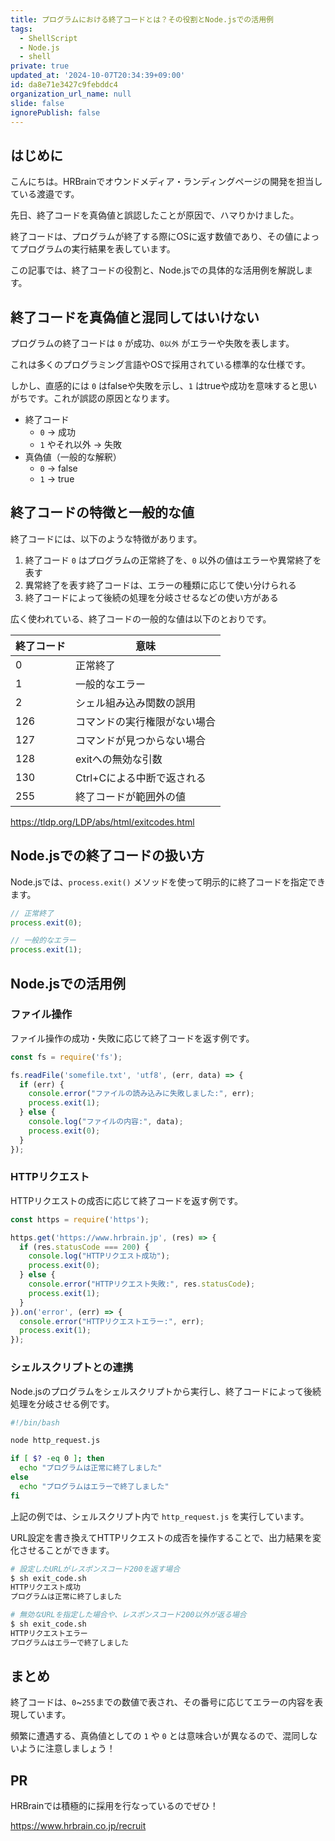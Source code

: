 ```yaml
---
title: プログラムにおける終了コードとは？その役割とNode.jsでの活用例
tags:
  - ShellScript
  - Node.js
  - shell
private: true
updated_at: '2024-10-07T20:34:39+09:00'
id: da8e71e3427c9febddc4
organization_url_name: null
slide: false
ignorePublish: false
---
```


## はじめに

こんにちは。HRBrainでオウンドメディア・ランディングページの開発を担当している渡邉です。

先日、終了コードを真偽値と誤認したことが原因で、ハマりかけました。

終了コードは、プログラムが終了する際にOSに返す数値であり、その値によってプログラムの実行結果を表しています。

この記事では、終了コードの役割と、Node.jsでの具体的な活用例を解説します。

## 終了コードを真偽値と混同してはいけない

プログラムの終了コードは `0` が成功、`0以外` がエラーや失敗を表します。

これは多くのプログラミング言語やOSで採用されている標準的な仕様です。

しかし、直感的には `0` はfalseや失敗を示し、`1` はtrueや成功を意味すると思いがちです。これが誤認の原因となります。

- 終了コード
  - `0` → 成功
  - `1` やそれ以外 → 失敗
- 真偽値（一般的な解釈）
  - `0` → false
  - `1` → true

## 終了コードの特徴と一般的な値

終了コードには、以下のような特徴があります。

1. 終了コード `0` はプログラムの正常終了を、`0` 以外の値はエラーや異常終了を表す
1. 異常終了を表す終了コードは、エラーの種類に応じて使い分けられる
1. 終了コードによって後続の処理を分岐させるなどの使い方がある

広く使われている、終了コードの一般的な値は以下のとおりです。

|終了コード|意味|
|--|--|
|0|正常終了|
|1|一般的なエラー|
|2|シェル組み込み関数の誤用|
|126|コマンドの実行権限がない場合|
|127|コマンドが見つからない場合|
|128|exitへの無効な引数|
|130|Ctrl+Cによる中断で返される|
|255|終了コードが範囲外の値|

https://tldp.org/LDP/abs/html/exitcodes.html

## Node.jsでの終了コードの扱い方

Node.jsでは、`process.exit()` メソッドを使って明示的に終了コードを指定できます。

```javascript
// 正常終了
process.exit(0);

// 一般的なエラー
process.exit(1);
```

## Node.jsでの活用例

### ファイル操作

ファイル操作の成功・失敗に応じて終了コードを返す例です。

```javascript:file_operation.js
const fs = require('fs');

fs.readFile('somefile.txt', 'utf8', (err, data) => {
  if (err) {
    console.error("ファイルの読み込みに失敗しました:", err);
    process.exit(1);
  } else {
    console.log("ファイルの内容:", data);
    process.exit(0);
  }
});
```

### HTTPリクエスト

HTTPリクエストの成否に応じて終了コードを返す例です。

```javascript:http_request.js
const https = require('https');

https.get('https://www.hrbrain.jp', (res) => {
  if (res.statusCode === 200) {
    console.log("HTTPリクエスト成功");
    process.exit(0);
  } else {
    console.error("HTTPリクエスト失敗:", res.statusCode);
    process.exit(1);
  }
}).on('error', (err) => {
  console.error("HTTPリクエストエラー:", err);
  process.exit(1);
});
```

### シェルスクリプトとの連携

Node.jsのプログラムをシェルスクリプトから実行し、終了コードによって後続処理を分岐させる例です。

```bash:exit_code.sh
#!/bin/bash

node http_request.js

if [ $? -eq 0 ]; then
  echo "プログラムは正常に終了しました"
else
  echo "プログラムはエラーで終了しました"
fi
```

上記の例では、シェルスクリプト内で `http_request.js` を実行しています。

URL設定を書き換えてHTTPリクエストの成否を操作することで、出力結果を変化させることができます。

```bash
# 設定したURLがレスポンスコード200を返す場合
$ sh exit_code.sh
HTTPリクエスト成功
プログラムは正常に終了しました

# 無効なURLを指定した場合や、レスポンスコード200以外が返る場合
$ sh exit_code.sh
HTTPリクエストエラー
プログラムはエラーで終了しました
```

## まとめ

終了コードは、`0`~`255`までの数値で表され、その番号に応じてエラーの内容を表現しています。

頻繁に遭遇する、真偽値としての `1` や `0` とは意味合いが異なるので、混同しないように注意しましょう！

## PR

HRBrainでは積極的に採用を行なっているのでぜひ！

https://www.hrbrain.co.jp/recruit
